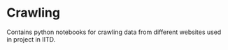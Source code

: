 # Crawling
Contains python notebooks for crawling data from different websites used in project in IITD.
